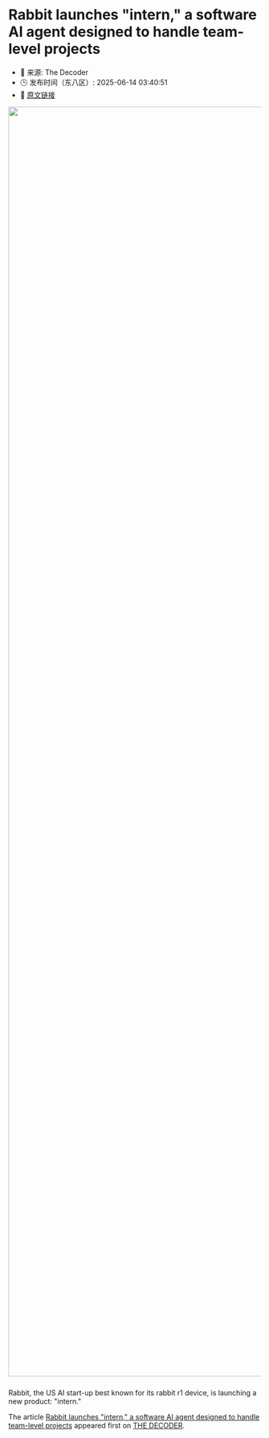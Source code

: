 # Rabbit launches "intern," a software AI agent designed to handle team-level projects
- 📅 来源: The Decoder
- 🕒 发布时间（东八区）: 2025-06-14 03:40:51
- 🔗 [原文链接](https://the-decoder.com/rabbit-launches-intern-a-software-ai-agent-designed-to-handle-team-level-projects/)

<p><img alt="" class="attachment-full size-full wp-post-image" height="1440" src="https://the-decoder.com/wp-content/uploads/2025/06/introducing_-rabbit-intern-0-22-screenshot-scaled-e1749843440838.png" style="height: auto; margin-bottom: 10px;" width="2526" /></p>
<p>        Rabbit, the US AI start-up best known for its rabbit r1 device, is launching a new product: "intern."</p>
<p>The article <a href="https://the-decoder.com/rabbit-launches-intern-a-software-ai-agent-designed-to-handle-team-level-projects/">Rabbit launches &quot;intern,&quot; a software AI agent designed to handle team-level projects</a> appeared first on <a href="https://the-decoder.com">THE DECODER</a>.</p>